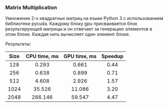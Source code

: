 ### Matrix Multiplication

Умножение 2-х квадратных матриц на языке Python 3 с использованием библиотеки pycuda.
Каждому блоку gpu присваивается блок результирующей матрицы и он отвечает за генерацию элементов в этом блоке. Каждая нить вычисляет один элемент блоке.

Результаты:

 |Size | CPU time, ms | GPU time, ms | Speedup|
  |:---:|:------------:|:------------:|:------:|
  | 128 |        0.293 |        0.661 |    0.44|
  | 256 |        0.638 |        0.899 |    0.71|
  | 512 |        4.608 |        2.926 |    1.57|
  |1024 |       35.526 |       11.086 |    3.20|
  |2048 |      266.146 |       59.547 |    4.47|
  
 
